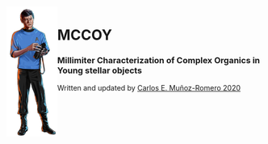 
<img src="imgs/mccoy.png" align="left" width=100/>

# MCCOY
### Millimiter Characterization of Complex Organics in Young stellar objects
Written and updated by [Carlos E. Muñoz-Romero 2020](https://github.com/munozcar)

